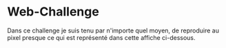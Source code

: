 # Web-Challenge
Dans ce challenge je suis tenu par n'importe quel moyen, de reproduire au pixel presque ce qui est représenté dans cette affiche ci-dessous.
